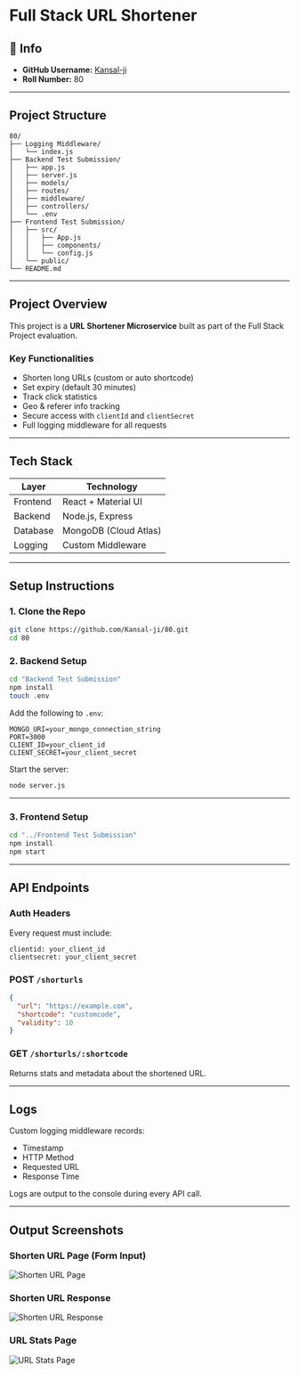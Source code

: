 # Full Stack URL Shortener

## 👤 Info

- **GitHub Username:** [Kansal-ji](https://github.com/Kansal-ji)  
- **Roll Number:** 80

---

## Project Structure

```
80/
├── Logging Middleware/
│   └── index.js
├── Backend Test Submission/
│   ├── app.js
│   ├── server.js
│   ├── models/
│   ├── routes/
│   ├── middleware/
│   ├── controllers/
│   └── .env
├── Frontend Test Submission/
│   ├── src/
│   │   ├── App.js
│   │   ├── components/
│   │   └── config.js
│   └── public/
└── README.md

````

---

## Project Overview

This project is a **URL Shortener Microservice** built as part of the Full Stack Project evaluation.

### Key Functionalities

- Shorten long URLs (custom or auto shortcode)
- Set expiry (default 30 minutes)
- Track click statistics
- Geo & referer info tracking
- Secure access with `clientId` and `clientSecret`
- Full logging middleware for all requests

---

## Tech Stack

| Layer      | Technology            |
|------------|------------------------|
| Frontend   | React + Material UI    |
| Backend    | Node.js, Express       |
| Database   | MongoDB (Cloud Atlas)  |
| Logging    | Custom Middleware      |

---

## Setup Instructions

### 1. Clone the Repo

```bash
git clone https://github.com/Kansal-ji/80.git
cd 80
````

### 2. Backend Setup

```bash
cd "Backend Test Submission"
npm install
touch .env
```

Add the following to `.env`:

```env
MONGO_URI=your_mongo_connection_string
PORT=3000
CLIENT_ID=your_client_id
CLIENT_SECRET=your_client_secret
```

Start the server:

```bash
node server.js
```

---

### 3. Frontend Setup

```bash
cd "../Frontend Test Submission"
npm install
npm start
```

---

## API Endpoints

### Auth Headers

Every request must include:

```
clientid: your_client_id
clientsecret: your_client_secret
```

### POST `/shorturls`

```json
{
  "url": "https://example.com",
  "shortcode": "customcode",     
  "validity": 10                 
}
```

### GET `/shorturls/:shortcode`

Returns stats and metadata about the shortened URL.

---

## Logs

Custom logging middleware records:

* Timestamp
* HTTP Method
* Requested URL
* Response Time

Logs are output to the console during every API call.

---

## Output Screenshots

### Shorten URL Page (Form Input)
![Shorten URL Page](./Screenshots/ui-shorturl.png)

### Shorten URL Response
![Shorten URL Response](./Screenshots/ui-response.png)

### URL Stats Page
![URL Stats Page](./Screenshots/ui-stats.png)

